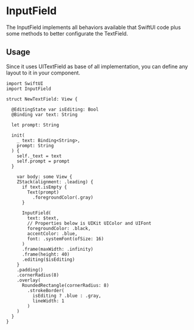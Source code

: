 # InputField

The InputField implements all behaviors available that SwiftUI code plus 
some methods to better configurate the TextField.

## Usage

Since it uses UITextField as base of all implementation, you can define
any layout to it in your component.

```
import SwiftUI
import InputField

struct NewTextField: View {

  @EditingState var isEditing: Bool
  @Binding var text: String

  let prompt: String

  init(
    _ text: Binding<String>,
    prompt: String
  ) {
    self._text = text
    self.prompt = prompt
  }

    var body: some View {
    ZStack(alignment: .leading) {
      if text.isEmpty {
        Text(prompt)
          .foregroundColor(.gray)
      }

      InputField(
        text: $text,
        // Properties below is UIKit UIColor and UIFont
        foregroundColor: .black,
        accentColor: .blue,
        font: .systemFont(ofSize: 16)
      )
      .frame(maxWidth: .infinity)
      .frame(height: 40)
      .editing($isEditing)
    }
    .padding()
    .cornerRadius(8)
    .overlay(
      RoundedRectangle(cornerRadius: 8)
        .strokeBorder(
          isEditing ? .blue : .gray,
          lineWidth: 1
        )
    )
  }
}
```

